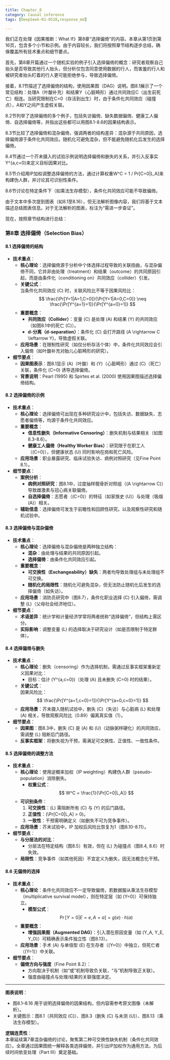 ```yaml
---
title: Chapter_8
category: Causal inference
tags: [DeepSeek-R1-0528,response_md]

---
```

<think>
我们正在处理《因果推断：What If》第8章“选择偏倚”的内容。本章从第1页到第16页，包含多个小节和示例。由于内容较长，我们将按照章节结构逐步总结，确保覆盖所有技术重点和细节要点。

 首先，第8章开篇通过一个随机实验的例子引入选择偏倚的概念：研究者观察自己抬头是否导致其他行人抬头，但分析仅包含同意使用数据的行人，而害羞的行人和被研究者抬头盯着的行人更可能拒绝参与，导致选择偏倚。

 接着，8.1节描述了选择偏倚的结构，使用因果图（DAG）说明。图8.1展示了一个常见结构：处理A（叶酸补充）和结果Y（心脏畸形）通过共同效应C（出生前死亡）相连。当研究限制在C=0（存活到出生）时，由于条件化共同效应（碰撞点），A和Y之间产生虚假关联。

 8.2节列举了选择偏倚的多个例子，包括失访偏倚、缺失数据偏倚、健康工人偏倚、自选择偏倚等，并指出这些都可以用图8.1-8.6的因果结构表示。

 8.3节比较了选择偏倚和混杂偏倚，强调两者的结构差异：混杂源于共同原因，选择偏倚源于条件化共同效应。随机化可避免混杂，但不能避免随机化后发生的选择偏倚。

 8.4节通过一个芥末摄入的试验示例说明选择偏倚和删失的关系，并引入反事实Y^{a,c=0}来定义目标因果对比。

 8.5节介绍用IP加权调整选择偏倚的方法，通过计算权重W^C = 1 / Pr[C=0|L,A]来构建伪人群，并讨论其可识别性条件。

 8.6节讨论在特定条件下（如乘法生存模型），条件化共同效应可能不导致偏倚。

 由于文本中多次提到图表（如8.1至8.16），但无法解析图像内容，我们将基于文本描述总结图表信息。对于无法解析的图表，标注为“需进一步查证”。

 现在，按照章节结构进行总结：
</think>
### 第8章 选择偏倚（Selection Bias）

#### 8.1 选择偏倚的结构
- **技术重点**：
  - **核心理论**：选择偏倚源于分析中个体选择过程导致的关联扭曲，与混杂偏倚不同，它并非由处理（treatment）和结果（outcome）的共同原因引起，而是由条件化（conditioning on）共同效应（collider）引发。
  - **关键公式**：  
    当条件化共同效应 \(C\) 时，关联风险比不等于因果风险比：  
    $$ \frac{\Pr[Y=1|A=1,C=0]}{\Pr[Y=1|A=0,C=0]} \neq \frac{\Pr[Y^{a=1}=1]}{\Pr[Y^{a=0}=1]} $$
  - **重要概念**：
    - **共同效应（Collider）**：变量 \(C\) 是处理 \(A\) 和结果 \(Y\) 的共同效应（如图8.1中的死亡 \(C\)）。
    - **d-分离（d-separation）**：条件化 \(C\) 会打开路径 \(A \rightarrow C \leftarrow Y\)，导致虚假关联。
  - **应用场景**：在限制性研究（如仅分析存活个体）中，条件化共同效应会引入偏倚（如叶酸补充对胎儿心脏畸形的研究）。
- **细节要点**：
  - **因果图表示**：图8.1显示 \(A\)（叶酸）和 \(Y\)（心脏畸形）通过 \(C\)（死亡）关联，条件化 \(C=0\) 诱导选择偏倚。
  - **背景说明**：Pearl (1995) 和 Spirtes et al. (2000) 使用因果图描述选择偏倚结构。

#### 8.2 选择偏倚的示例
- **技术重点**：
  - **核心理论**：选择偏倚可出现在多种研究设计中，包括失访、数据缺失、志愿者偏倚等，均源于条件化共同效应。
  - **重要概念**：
    - **信息性删失（Informative Censoring）**：删失机制与结果相关（如图8.3-8.6）。
    - **健康工人偏倚（Healthy Worker Bias）**：研究限于在职工人（\(C=0\)），但健康状态 \(U\) 同时影响在岗和死亡风险。
  - **应用场景**：职业暴露研究、临床试验失访、病例对照研究（见Fine Point 8.1）。
- **细节要点**：
  - **案例分析**：
    - **病例对照研究**：图8.1中，过度抽样髋骨折对照组（\(A \rightarrow C\)）导致雌激素与冠心病关联偏倚。
    - **自选择偏倚**：志愿者（\(C=0\)）的特征（如家族史 \(U\)）与处理（吸烟 \(A\)）相关。
  - **辅助信息**：选择偏倚可发生于前瞻性和回顾性研究，以及观察性研究和随机试验中。

#### 8.3 选择偏倚与混杂偏倚
- **技术重点**：
  - **核心理论**：选择偏倚与混杂偏倚是两种独立结构：
    - **混杂**：由处理与结果的共同原因引起。
    - **选择偏倚**：由条件化共同效应引起。
  - **重要概念**：
    - **可交换性（Exchangeability）缺失**：两者均导致处理组与未处理组不可交换。
    - **随机化的局限性**：随机化可避免混杂，但无法防止随机化后发生的选择偏倚（如失访）。
  - **应用场景**：消防员研究中（图8.7），条件化职业选择 \(C\) 引入偏倚，需调整 \(L\)（父母社会经济地位）。
- **细节要点**：
  - **术语差异**：统计学和计量经济学常将两者统称“选择偏倚”，但结构上需区分。
  - **实际影响**：调整变量 \(L\) 的选择取决于研究设计（如是否限制于特定群体）。

#### 8.4 选择偏倚与删失
- **技术重点**：
  - **核心理论**：删失（censoring）作为选择机制，需通过反事实框架重新定义因果对比：
    - 目标：估计 \(Y^{a,c=0}\)（处理 \(A\) 且未删失 \(C=0\) 时的结果）。
  - **关键公式**：  
    因果风险比：  
    $$ \frac{\Pr[Y^{a=1,c=0}=1]}{\Pr[Y^{a=0,c=0}=1]} $$
  - **应用场景**：芥末摄入随机试验中，删失 \(C\)（失访）与心脏病 \(L\) 和处理 \(A\) 相关，导致观察风险比（0.89）偏离真实值（1）。
- **细节要点**：
  - **因果图**：图8.3中，删失 \(C\) 是 \(A\) 和 \(U\)（动脉粥样硬化）的共同效应，需调整 \(L\) 阻断后门路径。
  - **反事实框架**：将删失视为干预，需满足可交换性、正值性、一致性条件。

#### 8.5 选择偏倚的调整方法
- **技术重点**：
  - **核心理论**：使用逆概率加权（IP weighting）构建伪人群（pseudo-population）消除删失。
    - **权重公式**：  
      $$ W^C = \frac{1}{\Pr[C=0|L,A]} $$
  - **可识别条件**：
    1. **可交换性**：\(L\) 需阻断所有 \(C\) 与 \(Y\) 的后门路径。
    2. **正值性**：\(\Pr[C=0|L,A] > 0\)。
    3. **一致性**：干预需明确定义（如删失不可为竞争事件）。
  - **应用场景**：芥末试验中，IP 加权后风险比恢复为1（图8.10-8.11）。
- **细节要点**：
  - **与分层法的对比**：  
    - 分层法在特定结构（图8.5）有效，但在 \(L\) 为碰撞点（图8.4, 8.6）时失效。
  - **局限性**：竞争事件（如其他死因）不宜定义为删失，因无法概念化干预。

#### 8.6 无偏倚的选择
- **技术重点**：
  - **核心理论**：条件化共同效应不一定导致偏倚，若数据服从乘法生存模型（multiplicative survival model），则在特定层（如 \(Y=0\)）可保持独立。
    - **模型公式**：  
      $$ \Pr[Y=0|E=e,A=a] = g(e) \cdot h(a) $$
  - **重要概念**：
    - **增强因果图（Augmented DAG）**：引入潜在原因变量（如 \(Y_A, Y_E, Y_O\)）可精确表示条件独立性（图8.13）。
  - **应用场景**：手术 \(A\) 与单倍型 \(E\) 在生存者（\(Y=0\)）中独立，但死亡者（\(Y=1\)）中关联。
- **细节要点**：
  - **偏倚方向与强度**（Fine Point 8.2）：
    - 方向取决于机制（如“或”机制导致负关联，“与”机制导致正关联）。
    - 强度由碰撞点与处理/结果的关联强度决定。

---

**图表说明**：  
- 图8.1–8.16 用于说明选择偏倚的因果结构，但内容需参考原文图像（未解析）。  
- 关键图示：图8.1（共同效应 \(C\)）、图8.3（删失 \(C\) 与未测 \(U\)）、图8.13（乘法生存模型）。  

**逻辑连贯性**：  
本章延续第7章混杂偏倚的讨论，聚焦第二种可交换性缺失机制（条件化共同效应）。全章通过因果图统一解释各类选择偏倚，并引出IP加权作为通用方法，为后续时间依变处理（Part III）奠定基础。